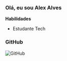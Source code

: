 ### Olá, eu sou Alex Alves

**Habilidades**
- Estudante Tech

### GitHub

![GitHub](https://github.com/aagit89)